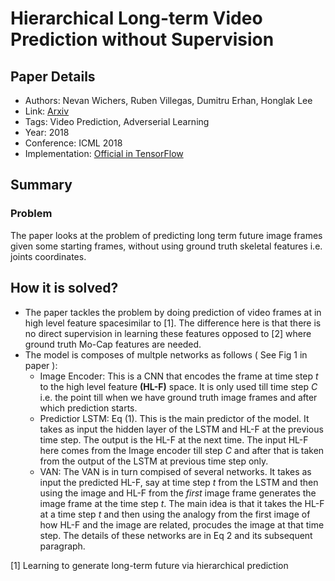 # Hierarchical Long-term Video Prediction without Supervision

## Paper Details

* Authors: Nevan Wichers, Ruben Villegas, Dumitru Erhan, Honglak Lee
* Link: [Arxiv](https://arxiv.org/pdf/1806.04768.pdf)
* Tags: Video Prediction, Adverserial Learning
* Year: 2018
* Conference: ICML 2018
* Implementation: [Official in TensorFlow](https://github.com/brain-research/long-term-video-prediction-without-supervision)

## Summary

### Problem 

The paper looks at the problem of predicting long term future image frames given some starting frames, without using ground truth
skeletal features i.e. joints coordinates.

## How it is solved?

* The paper tackles the problem by doing prediction of video frames at in high level feature spacesimilar to [1]. The difference
here is that there is no direct supervision in learning these features opposed to [2] where ground truth Mo-Cap features are
needed.
* The model is composes of multple networks as follows ( See Fig 1 in paper ):
    * Image Encoder: This is a CNN that encodes the frame at time step *t* to the high level feature **(HL-F)** space. It is only used till time
step *C* i.e. the point till when we have ground truth image frames and after which prediction starts.
    * Predictior LSTM: Eq (1). This is the main predictor of the model. It takes as input the hidden layer of the LSTM 
and HL-F at the previous time step. The output is the HL-F at the next time. The input HL-F here comes from the Image encoder
till step *C* and after that is taken from the output of the LSTM at previous time step only. 
    * VAN: The VAN is in turn compised of several networks. It takes as input the predicted HL-F, say at time step *t* 
from the LSTM and then using the image and HL-F from the *first* image frame generates the image frame at the time step *t*.
The main idea is that it takes the HL-F at a time step *t* and then using the analogy from the first image of how HL-F
and the image are related, procudes the image at that time step. The details of these networks are in Eq 2 and its subsequent paragraph.





[1] Learning to generate long-term future via hierarchical prediction

